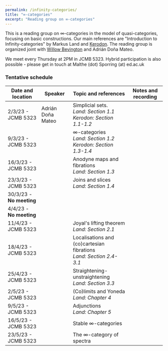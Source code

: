 ```yaml
---
permalink: /infinity-categories/
title: "∞-categories"
excerpt: "Reading group on ∞-categories"
---
```

<style>
ul.no-bullets {
  list-style-type: none;
}
</style>
This is a reading group on ∞-categories in the model of quasi-categories, focusing on basic constructions. Our main references are "Introduction to Infinity-categories" by Markus Land and [Kerodon](https://kerodon.net/). The reading group is organized joint with [Willow Bevington](https://capnjackbevs.github.io/) and Adrián Doña Mateo.

We meet every Thursday at 2PM in JCMB 5323. Hybrid participation is also possible - please get in touch at Malthe (dot) Sporring (at) ed.ac.uk

### Tentative schedule

| **Date** and location    | **Speaker**       | **Topic** and references                                     | **Notes** and recording |
| ------------------------ | ----------------- | ------------------------------------------------------------ | ----------------------- |
| 2/3/23 - JCMB 5323       | Adrián Doña Mateo | Simplicial sets.<br />*Land: Section 1.1*<br />*Kerodon: Section 1.1-1.2* |                         |
| 9/3/23 - JCMB 5323       |                   | ∞-categories<br />*Land: Section 1.2*<br />*Kerodon: Section 1.3-1.4* |                         |
| 16/3/23 - JCMB 5323      |                   | Anodyne maps and fibrations<br />*Land: Section 1.3*         |                         |
| 23/3/23 - JCMB 5323      |                   | Joins and slices<br />*Land: Section 1.4*                    |                         |
| 30/3/23 - **No meeting** |                   |                                                              |                         |
| 4/4/23 - **No meeting**  |                   |                                                              |                         |
| 11/4/23 - JCMB 5323      |                   | Joyal's lifting theorem<br />*Land: Section 2.1*             |                         |
| 18/4/23 - JCMB 5323      |                   | Localisations and (co)cartesian fibrations<br />*Land: Section 2.4-3.1* |                         |
| 25/4/23 - JCMB 5323      |                   | Straightening-unstraightening<br />*Land: Section 3.3*       |                         |
| 2/5/23 - JCMB 5323       |                   | (Co)limits and Yoneda<br />*Land: Chapter 4*                 |                         |
| 9/5/23 - JCMB 5323       |                   | Adjunctions<br />*Land: Chapter 5*                           |                         |
| 16/5/23 - JCMB 5323      |                   | Stable ∞-categories                                          |                         |
| 23/5/23 - JCMB 5323      |                   | The ∞-category of spectra                                    |                         |

